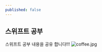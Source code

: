 ```yaml
---
published: false
---
```

## 스위프트 공부

스위프트 공부 내용을 공유 합니다!!!
![coffee.jpg]({{site.baseurl}}/_posts/coffee.jpg)



